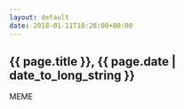 ```yaml
---
layout: default
date: 2018-01-11T10:28:00+00:00
---
```


## {{ page.title }}, {{ page.date | date_to_long_string }}

MEME